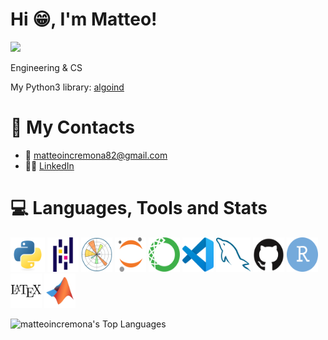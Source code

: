 # Hi 😁, I'm Matteo!
<img src="https://komarev.com/ghpvc/?username=matteoincremona&label=Profile%20views&color=orange&style=for-the-badge" /> </a>

Engineering & CS

My Python3 library: [algoind]

# 📮 My Contacts

- 📩 matteoincremona82@gmail.com
- 👨‍💼 [LinkedIn]


# 💻 Languages, Tools and Stats

<img src="https://raw.githubusercontent.com/devicons/devicon/master/icons/python/python-original.svg" alt="python" width="55" height="55"/></a>
<img src="https://raw.githubusercontent.com/devicons/devicon/master/icons/pandas/pandas-original.svg" alt="r" width="50" height="55"/></a>
<img src="https://raw.githubusercontent.com/devicons/devicon/master/icons/matplotlib/matplotlib-original.svg" alt="r" width="50" height="55"/></a>
<img src="https://raw.githubusercontent.com/devicons/devicon/master/icons/jupyter/jupyter-original.svg" alt="r" width="50" height="55"/></a>
<img src="https://raw.githubusercontent.com/devicons/devicon/master/icons/anaconda/anaconda-original.svg" alt="r" width="50" height="55"/></a>
<img src="https://raw.githubusercontent.com/devicons/devicon/master/icons/vscode/vscode-original.svg" alt="r" width="50" height="55"/></a>
<img src="https://raw.githubusercontent.com/devicons/devicon/master/icons/mysql/mysql-original.svg" alt="mysql" width="55" height="55"/></a>
<img src="https://raw.githubusercontent.com/devicons/devicon/master/icons/github/github-original.svg" alt="r" width="50" height="55"/></a>
<img src="https://raw.githubusercontent.com/devicons/devicon/master/icons/rstudio/rstudio-original.svg" alt="r" width="50" height="55"/></a>
<img src="https://raw.githubusercontent.com/devicons/devicon/master/icons/latex/latex-original.svg" alt="r" width="50" height="55"/></a>
<img src="https://raw.githubusercontent.com/devicons/devicon/master/icons/matlab/matlab-original.svg" alt="r" width="50" height="55"/></a>


![matteoincremona's Top Languages](https://github-readme-stats.vercel.app/api/top-langs/?username=matteoincremona&theme=radical&show_icons=true&hide_border=false&layout=compact)


[algoind]: https://github.com/matteoincremona/algoind
[LinkedIn]: https://linkedin.com/in/matteo-incremona
